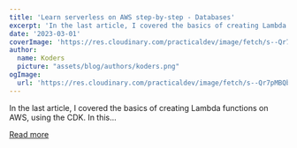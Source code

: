 ```yaml
---
title: 'Learn serverless on AWS step-by-step - Databases'
excerpt: 'In the last article, I covered the basics of creating Lambda functions on AWS, using the CDK. In this...'
date: '2023-03-01'
coverImage: 'https://res.cloudinary.com/practicaldev/image/fetch/s--Qr7pMBQb--/c_imagga_scale,f_auto,fl_progressive,h_420,q_auto,w_1000/https://raw.githubusercontent.com/pchol22/kumo-articles/master/blog-posts/learn-serverless/databases/assets/cover.png'
author:
  name: Koders
  picture: "assets/blog/authors/koders.png"
ogImage:
  url: 'https://res.cloudinary.com/practicaldev/image/fetch/s--Qr7pMBQb--/c_imagga_scale,f_auto,fl_progressive,h_420,q_auto,w_1000/https://raw.githubusercontent.com/pchol22/kumo-articles/master/blog-posts/learn-serverless/databases/assets/cover.png'
---
```


In the last article, I covered the basics of creating Lambda functions on AWS, using the CDK. In this...

[Read more](https://dev.to/kumo/learn-serverless-on-aws-step-by-step-databases-kkg)
